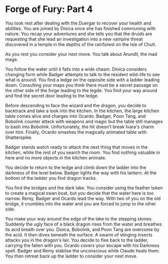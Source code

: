 # Forge of Fury: Part 4

You took rest after dealing with the Duergar to recover your health and abilities. You are joined by Dioica once she has finished communing with nature. You recap your adventures and she tells you that the druids are requesting that she lead an investigation into a new vampire threat discovered in a temple in the depths of the rainforest on the Isle of Chult.

As you rest you consider your next move. You talk about Arundil, the mad mage.

You follow the water until it falls into a wide chasm. Dioica considers changing form while Badger attempts to talk to the resident wild-life to see what is around. You find a ledge on the opposite side with a ladder leading down. Consulting your maps you think there must be a secret passage on the other side of the forge leading to the legde. You find your way around and find the secret door leading to the ledge.

Before descending to face the wizard and the dragon, you decide to backtrack and take a look into the kitchen. In the kitchen, the large kitchen table comes alive and charges into Ocardo. Badger, Poon Tang, and Bobolink counter attack with weapons and magic but the table still manages to bash into Bobolink. Unfortunately, the hit doesn't break Ivara's charm over him. Finally, Ocardo smashes the magically animated table with Shatterspike.

Badger stands watch ready to attack the next thing that moves in the kitchen, while the rest of you search the room. You find nothing valuable in here and no more objects in the kitchen animate.

You decide to return to the ledge and climb down the ladder into the darkness of the level below. Badger lights the way with his lantern. At the bottom of the ladder you find dragon tracks.

You find the bridges and the dark lake. You consider using the feather token to create a magical swan boat, but you decide that the water here is too narrow. Remy, Badger and Ocardo lead the way. With two of you on the old bridge, it crumbles into the water and you are forced to jump to the other side.

You make your way around the edge of the lake to the stepping stones. Suddenly the ugly face of a black dragon rises from the water and breathes its acid breath over you. Dioica, Bobolink, and Poon Tang are overcome by the acid. It then dives beneath the surface. A swarm of stinging insects attacks you in the dragon's lair. You decide to flee back to the ladder, carrying the fallen with you. Ocardo covers your escape with his Darkness spell. Badger and Remy stabilse the unconscious while Claude heals them. You then retreat back up the ladder to consider your next move.
